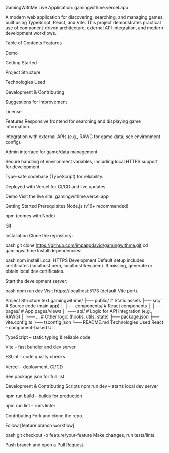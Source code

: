 GamingWithMe
Live Application: gamingwithme.vercel.app

A modern web application for discovering, searching, and managing games, built using TypeScript, React, and Vite. This project demonstrates practical use of component-driven architecture, external API integration, and modern development workflows.

Table of Contents
Features

Demo

Getting Started

Project Structure

Technologies Used

Development & Contributing

Suggestions for Improvement

License

Features
Responsive frontend for searching and displaying game information.

Integration with external APIs (e.g., RAWG for game data; see environment config).

Admin interface for game/data management.

Secure handling of environment variables, including local HTTPS support for development.

Type-safe codebase (TypeScript) for reliability.

Deployed with Vercel for CI/CD and live updates.

Demo
Visit the live site: gamingwithme.vercel.app

Getting Started
Prerequisites
Node.js (v16+ recommended)

npm (comes with Node)

Git

Installation
Clone the repository:

bash
git clone https://github.com/impappdavid/gamingwithme.git
cd gamingwithme
Install dependencies:

bash
npm install
Local HTTPS Development
Default setup includes certificates (localhost.pem, localhost-key.pem).
If missing, generate or obtain local dev certificates.

Start the development server:

bash
npm run dev
Visit https://localhost:5173 (default Vite port).

Project Structure
text
gamingwithme/
├── public/              # Static assets
├── src/                 # Source code (main app)
│   ├── components/      # React components
│   ├── pages/           # App pages/views
│   ├── api/             # Logic for API integration (e.g., RAWG)
│   └── ...              # Other logic (hooks, utils, state)
├── package.json
├── vite.config.ts
├── tsconfig.json
└── README.md
Technologies Used
React – component-based UI

TypeScript – static typing & reliable code

Vite – fast bundler and dev server

ESLint – code quality checks

Vercel – deployment, CI/CD

See package.json for full list.

Development & Contributing
Scripts
npm run dev – starts local dev server

npm run build – builds for production

npm run lint – runs linter

Contributing
Fork and clone the repo.

Follow [feature branch workflow]:

bash
git checkout -b feature/your-feature
Make changes, run tests/lints.

Push branch and open a Pull Request.
